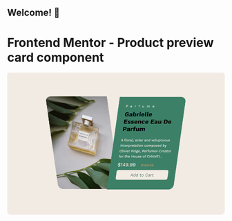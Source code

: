 ## Welcome! 👋

# Frontend Mentor - Product preview card component

![Design preview for the Product preview card component coding challenge](./design/myDesign.png)